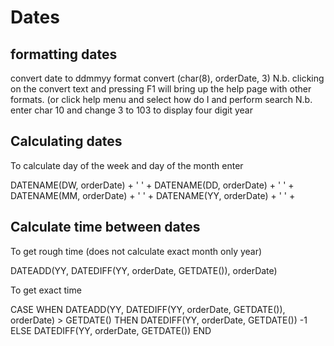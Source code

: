 Dates
========

formatting dates
-----------------

convert date to ddmmyy format
convert (char(8), orderDate, 3)
N.b. clicking on the convert text and pressing F1 will bring up the help page with other formats. (or click help menu and select how do I and perform search
N.b. enter char 10 and change 3 to 103 to display four digit year

Calculating dates
-------------------

To calculate day of the week and day of the month enter

DATENAME(DW, orderDate) + ' ' +
DATENAME(DD, orderDate) + ' ' +
DATENAME(MM, orderDate) + ' ' +
DATENAME(YY, orderDate) + ' ' +

Calculate time between dates
-----------------------------

To get rough time (does not calculate exact month only year)

DATEADD(YY, DATEDIFF(YY, orderDate, GETDATE()), orderDate)


To get exact time

CASE
WHEN DATEADD(YY, DATEDIFF(YY, orderDate, GETDATE()), orderDate) > GETDATE()
THEN DATEDIFF(YY, orderDate, GETDATE()) -1
ELSE DATEDIFF(YY, orderDate, GETDATE())
END
